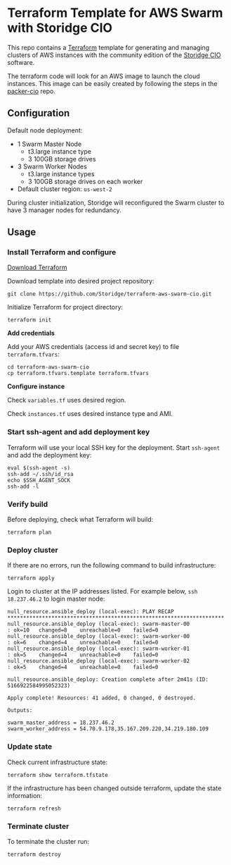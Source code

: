# Terraform Template for AWS Swarm with Storidge CIO
This repo contains a [Terraform](https://www.terraform.io/) template for generating and managing clusters of AWS instances with the community edition of the [Storidge CIO](http://docs.storidge.com) software.

The terraform code will look for an AWS image to launch the cloud instances. This image can be easily created by following the steps in the [packer-cio](https://github.com/Storidge/packer-cio) repo.

## Configuration
Default node deployment:

* 1 Swarm Master Node
  * t3.large instance type
  * 3 100GB storage drives
* 3 Swarm Worker Nodes
  * t3.large instance types
  * 3 100GB storage drives on each worker
* Default cluster region: `us-west-2`

During cluster initialization, Storidge will reconfigured the Swarm cluster to have 3 manager nodes for redundancy. 

## Usage

### Install Terraform and configure

[Download Terraform](https://www.terraform.io/downloads.html)

Download template into desired project repository:
```
git clone https://github.com/Storidge/terraform-aws-swarm-cio.git
```

Initialize Terraform for project directory:
```
terraform init
```

**Add credentials**

Add your AWS credentials (access id and secret key) to file `terraform.tfvars`:
```
cd terraform-aws-swarm-cio
cp terraform.tfvars.template terraform.tfvars
```

**Configure instance**

Check `variables.tf` uses desired region.

Check `instances.tf` uses desired instance type and AMI. 

### Start ssh-agent and add deployment key

Terraform will use your local SSH key for the deployment. Start `ssh-agent` and add the deployment key: 
```
eval $(ssh-agent -s)
ssh-add ~/.ssh/id_rsa
echo $SSH_AGENT_SOCK
ssh-add -l
```

### Verify build 

Before deploying, check what Terraform will build:

```
terraform plan
```

### Deploy cluster
If there are no errors, run the following command to build infrastructure:
```
terraform apply
```

Login to cluster at the IP addresses listed. For example below, `ssh 18.237.46.2` to login master node: 

```
null_resource.ansible_deploy (local-exec): PLAY RECAP *********************************************************************
null_resource.ansible_deploy (local-exec): swarm-master-00            : ok=10   changed=8    unreachable=0    failed=0
null_resource.ansible_deploy (local-exec): swarm-worker-00            : ok=6    changed=4    unreachable=0    failed=0
null_resource.ansible_deploy (local-exec): swarm-worker-01            : ok=5    changed=4    unreachable=0    failed=0
null_resource.ansible_deploy (local-exec): swarm-worker-02            : ok=5    changed=4    unreachable=0    failed=0

null_resource.ansible_deploy: Creation complete after 2m41s (ID: 5166922584995052323)

Apply complete! Resources: 41 added, 0 changed, 0 destroyed.

Outputs:

swarm_master_address = 18.237.46.2
swarm_worker_address = 54.70.9.178,35.167.209.220,34.219.180.109
```

### Update state

Check current infrastructure state:
```
terraform show terraform.tfstate
```

If the infrastructure has been changed outside terraform, update the state information:
```
terraform refresh
```						

### Terminate cluster

To terminate the cluster run:
```
terraform destroy
```

